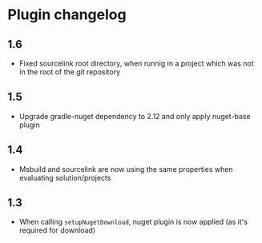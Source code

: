 Plugin changelog
====================

1.6
-------
* Fixed sourcelink root directory, when runnig in a project which was not in the root of the git repository

1.5
-------
* Upgrade gradle-nuget dependency to 2.12 and only apply nuget-base plugin

1.4
-------
* Msbuild and sourcelink are now using the same properties when evaluating solution/projects

1.3
-------
* When calling `setupNugetDownload`, nuget plugin is now applied (as it's required for download)

